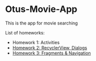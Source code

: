 # Otus-Movie-App
This is the app for movie searching

List of homeworks:
+ Homework 1: Activities
+ [Homework 2: RecyclerView, Dialogs](/Homework2.md)
+ [Homework 3: Fragments & Navigation](/Homework3.md)
